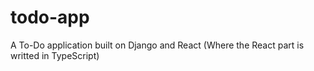 # todo-app
 A To-Do application built on Django and React (Where the React part is writted in TypeScript)
